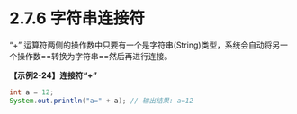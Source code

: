 # 2.7.6 字符串连接符

  “+” 运算符两侧的操作数中只要有一个是字符串(String)类型，系统会自动将另一个操作数==转换为字符串==然后再进行连接。

**【示例2-24】连接符“+”**

```java
int a = 12;
System.out.println("a=" + a); // 输出结果: a=12
```

